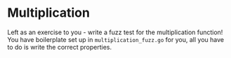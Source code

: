 # Multiplication

Left as an exercise to you - write a fuzz test for the multiplication function! You have boilerplate set up in `multiplication_fuzz.go` for you, all you have to do is write the correct properties.

